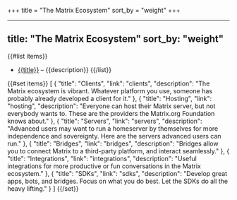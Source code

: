 +++
title = "The Matrix Ecosystem"
sort_by = "weight"
+++

---
title: "The Matrix Ecosystem"
sort_by: "weight"
---

{{#list items}}
  * [{{title}}]({{link}}) &ndash; {{description}}
{{/list}}

<!-- Define the items array below -->
{{#set items}}
[
  {
    "title": "Clients",
    "link": "clients",
    "description": "The Matrix ecosystem is vibrant. Whatever platform you use, someone has probably already developed a client for it."
  },
  {
    "title": "Hosting",
    "link": "hosting",
    "description": "Everyone can host their Matrix server, but not everybody wants to. These are the providers the Matrix.org Foundation knows about."
  },
  {
    "title": "Servers",
    "link": "servers",
    "description": "Advanced users may want to run a homeserver by themselves for more independence and sovereignty. Here are the servers advanced users can run."
  },
  {
    "title": "Bridges",
    "link": "bridges",
    "description": "Bridges allow you to connect Matrix to a third-party platform, and interact seamlessly."
  },
  {
    "title": "Integrations",
    "link": "integrations",
    "description": "Useful integrations for more productive or fun conversations in the Matrix ecosystem."
  },
  {
    "title": "SDKs",
    "link": "sdks",
    "description": "Develop great apps, bots, and bridges. Focus on what you do best. Let the SDKs do all the heavy lifting."
  }
]
{{/set}}
